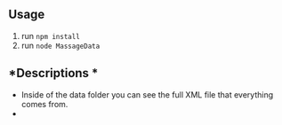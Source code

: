 Usage
---
1. run `npm install`
2. run `node MassageData`


*Descriptions *
---
* Inside of the data folder you can see the full XML file that everything comes from.
* 
